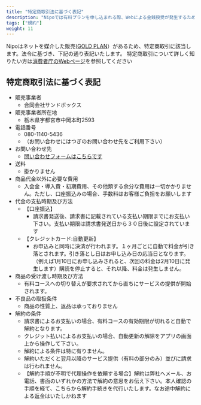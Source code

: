 ```yaml
---
title: "特定商取引法に基づく表記"
description: "Nipoでは有料プランを申し込まれる際、Webによる金銭授受が発生するため特定商取引法に基づく表記義務があります"
tags: ["規約"]
weight: 11
---
```


Nipoはネットを媒介した販売([GOLD PLAN](/system/price/)）があるため、特定商取引に該当します。法令に基づき、下記の通り表記いたします。
特定商取引について詳しく知りたい方は[消費者庁のWebページ](http://www.caa.go.jp/policies/policy/consumer_transaction/specified_commercial_transactions/)を参照してください

## 特定商取引法に基づく表記

- 販売事業者
  - 合同会社サンドボックス
- 販売事業者所在地
  - 栃木県宇都宮市中岡本町2593
- 電話番号
  - 080-1140-5436
  - （お問い合わせにはつぎのお問い合わせ先をご利用下さい）
- お問い合わせ先
  - [問い合わせフォームはこちらです](https://nipo.sndbox.jp/inquery)
- 送料
  - 掛かりません
- 商品代金以外に必要な費用
  - 入会金・導入費・初期費用、その他類する余分な費用は一切かかりません。ただし、口座振込みの場合、手数料はお客様ご負担をお願いします
- 代金の支払時期及び方法
  - 【口座振込】
    - 請求書発送後、請求書に記載されている支払い期限までにお支払い下さい。支払い期限は請求書発送日から３０日後に設定されています
  - 【クレジットカード:自動更新】
    - お申込みと同時に決済が行われます。１ヶ月ごとに自動で料金が引き落とされます。引き落とし日はお申し込み日の応当日となります。（例えば1月10日にお申し込みされると、次回の料金は2月10日に発生します）購読を停止すると、それ以降、料金は発生しません。
- 商品の受け渡し時期及び方法
  - 有料コースへの切り替えが要求されてから直ちにサービスの提供が開始されます。
- 不良品の取扱条件
  - 商品の性質上、返品は承っておりません
- 解約の条件
  - 請求書によるお支払いの場合、有料コースの有効期限が切れると自動で解約となります。
  - クレジット払いによるお支払いの場合、自動更新の解除をアプリの画面上から操作して下さい。
  - 解約による条件は特に有りません。
  - 解約いただくと翌月以降のサービス提供（有料の部分のみ）並びに請求は行われません。
  - 【解約手順が不明で代理操作を依頼する場合】解約は弊社へメール、お電話、書面のいずれかの方法で解約の意思をお伝え下さい。本人確認の手順を経て、こちらから解約手続きを代行いたします。なお途中解約による返金はいたしかねます
